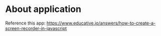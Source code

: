 # About application
Reference this app: https://www.educative.io/answers/how-to-create-a-screen-recorder-in-javascript